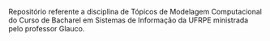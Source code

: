 Repositório referente a disciplina de Tópicos de Modelagem Computacional do Curso de Bacharel em Sistemas de Informação da UFRPE ministrada pelo professor Glauco.
